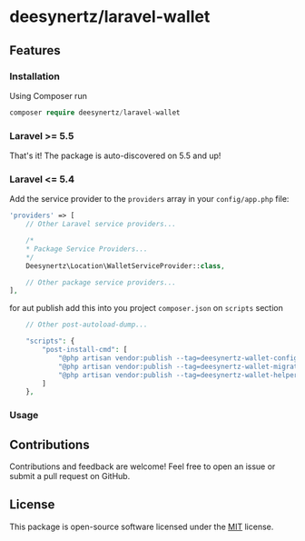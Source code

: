 # deesynertz/laravel-wallet

## Features

### Installation

Using Composer run

```php
composer require deesynertz/laravel-wallet
```

### Laravel >= 5.5

That's it! The package is auto-discovered on 5.5 and up!

### Laravel <= 5.4

Add the service provider to the `providers` array in your `config/app.php` file:

```php
'providers' => [
    // Other Laravel service providers...

    /*
    * Package Service Providers...
    */
    Deesynertz\Location\WalletServiceProvider::class,

    // Other package service providers...
],
```

for aut publish add this into you project `composer.json` on `scripts` section

```php
    // Other post-autoload-dump...

    "scripts": {
        "post-install-cmd": [
            "@php artisan vendor:publish --tag=deesynertz-wallet-config --force",
            "@php artisan vendor:publish --tag=deesynertz-wallet-migrations --force",
            "@php artisan vendor:publish --tag=deesynertz-wallet-helpers --force"
        ]
    },
```

### Usage

## Contributions

Contributions and feedback are welcome! Feel free to open an issue or submit a pull request on GitHub.

## License

This package is open-source software licensed under the [MIT](https://github.com/deesynertz/laravel-wallet/blob/master/LICENSE) license.
